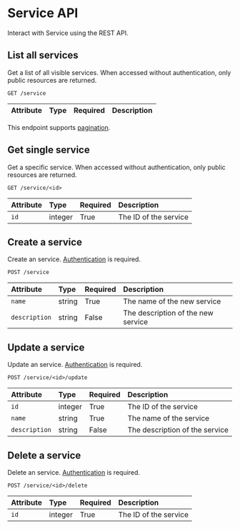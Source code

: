 # Service API

Interact with Service using the REST API.

## List all services

Get a list of all visible services. When accessed without authentication, only public resources are returned.

```
GET /service
```

| Attribute | Type | Required | Description |
|:----------|:-----|:---------|:------------|

This endpoint supports [pagination](./pagination.md).

## Get single service

Get a specific service. When accessed without authentication, only public resources are returned.

```
GET /service/<id>
```

| Attribute | Type | Required | Description |
|:----------|:-----|:---------|:------------|
| `id` | integer | True | The ID of the service |


## Create a service

Create an service. [Authentication](./authentication.md) is required.

```
POST /service
```

| Attribute | Type | Required | Description |
|:----------|:-----|:---------|:------------|
| `name`          | string  | True  | The name of the new service |
| `description`   | string  | False | The description of the new service |

## Update a service

Update an service. [Authentication](./authentication.md) is required.

```
POST /service/<id>/update
```

| Attribute | Type | Required | Description |
|:----------|:-----|:---------|:------------|
| `id`            | integer | True  | The ID of the service |
| `name`          | string  | True  | The name of the service |
| `description`   | string  | False | The description of the service |

## Delete a service

Delete an service. [Authentication](./authentication.md) is required.

```
POST /service/<id>/delete
```

| Attribute | Type | Required | Description |
|:----------|:-----|:---------|:------------|
| `id` | integer | True | The ID of the service |